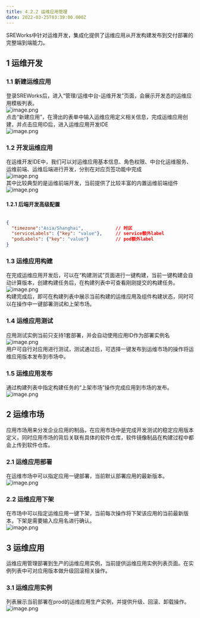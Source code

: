 ```yaml
---
title: 4.2.2 运维应用管理
date: 2022-03-25T03:39:00.000Z
---
```


SREWorks中针对运维开发，集成化提供了运维应用从开发构建发布到交付部署的完整端到端能力。

<a name="gEUqn"></a>

## 1 运维开发

<a name="HutKe"></a>

### 1.1 新建运维应用
登录SREWorks后，进入“管理/运维中台-运维开发”页面，会展示开发态的运维应用模板列表。<br />![image.png](./pictures/1648179541045-dde342e8-6ede-42c7-9af8-a694a5c77439.png)<br />点击“新建应用”，在滑出的表单中输入运维应用定义相关信息，完成运维应用创建，并点击应用ID后，进入运维应用开发IDE<br />![image.png](./pictures/1648179541240-0c849674-7110-4a6a-b234-15d1f0cff89f.png)

<a name="lAX7o"></a>

### 1.2 开发运维应用
在运维开发IDE中，我们可以对运维应用基本信息、角色权限、中台化运维服务、运维前端、运维后端进行开发，分别在对应页签功能中完成<br />![image.png](./pictures/1648179541484-0e3ffac6-2d87-4194-abfb-3b5c044e4be2.png)<br />其中比较典型的是运维前端开发，当前提供了比较丰富的内置运维前端组件<br />![image.png](./pictures/1648179541664-ec5c1b84-ab0a-4322-ad62-864f9488e9e5.png)
<a name="htrzM"></a>

#### 1.2.1 后端开发高级配置
```json

{
  "timezone":"Asia/Shanghai",            // 时区
  "serviceLabels": {"key": "value"},     // service额外label
  "podLabels": {"key": "value"}          // pod额外label
}
```


<a name="U19f2"></a>

### 1.3 运维应用构建
在完成运维应用开发后，可以在“构建测试”页面进行一键构建，当前一键构建会自动计算版本，创建构建任务后，在构建列表中可查看刚刚提交的构建任务。<br />![image.png](./pictures/1648179541916-7d237ee8-e581-40ff-8595-9b004742234a.png)<br />构建完成后，即可在构建列表中展示当前构建的运维应用及组件构建状态，同时可以在操作中一键部署测试和上架市场。

<a name="K8I4C"></a>

### 1.4 运维应用测试
应用测试实例当前只支持1套部署，并会自动使用应用ID作为部署实例名<br />![image.png](./pictures/1648179542100-ebe922f5-ba30-4bd0-ab30-98195457b754.png)<br />用户可自行对应用进行测试，测试通过后，可选择一键发布到运维市场的操作将运维应用版本发布到市场中。

<a name="iBcye"></a>

### 1.5 运维应用发布

通过构建列表中指定构建任务的“上架市场”操作完成应用到市场的发布。<br />![image.png](./pictures/1648179542257-3918c256-18ad-4faa-8daf-57ca3be20107.png)

<a name="t3JV9"></a>

## 2 运维市场
应用市场用来分发企业应用的制品，在应用市场中是完成开发测试的稳定应用版本定义，同时应用市场的背后关联有具体的软件仓库，软件镜像制品在构建过程中都会上传到软件仓库。

<a name="Puqg4"></a>

### 2.1 运维应用部署
在运维市场中可以指定应用一键部署，当前默认部署应用的最新版本。![image.png](./pictures/1648179542444-a9b50956-d132-4219-8938-3df1c8b236b5.png)

<a name="AZmOu"></a>

### 2.2 运维应用下架
在市场中可以指定运维应用一键下架，当前每次操作将下架该应用的当前最新版本，下架是需要输入应用名进行确认。<br />![image.png](./pictures/1648179542664-12fb485e-a779-4784-857d-229d51e13c33.png)
<a name="xJ9io"></a>

## 3 运维应用
运维应用管理部署到生产的运维应用实例，当前提供运维应用实例列表页面。在实例列表中可对应用版本做升级回滚相关操作。

<a name="RfvwI"></a>

### 3.1 运维应用实例
列表展示当前部署在prod的运维应用生产实例，并提供升级、回滚、卸载操作。<br />![image.png](./pictures/1648179542841-1b36dd89-7278-4244-9c27-28d6c4a05738.png)

